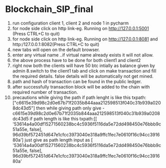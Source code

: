 # Blockchain_SIP_final
1. run configuration client 1, client 2 and node 1 in pycharm
2. for node side click on http link-eg. Running on http://127.0.0.1:5001 (Press CTRL+C to quit)
3. for node side click on http link-eg. Running on  http://127.0.0.1:8081  and http:/127.0.0.1:8082(Press CTRL+C to quit)
4. new tabs will open on the default browser.
5. enter any virtual name ..if virtual name already exists it will not allow. 
6. the above process have to be done for both client1 and client2
7. right now both the clients will have 50 btc intially as balance given by admin
8.switch to the client1 tab and click on make transaction and fill the required details. false details will be automatically not get mined.
9. path and hash of transaction can be found in the public ledger.
10. after successfully transaction  block will be added to the chain with required number of transaction.
11. precautions while giving the path
	if path lenght is like this txpath: ["c6615e39d98c2d0e67b71f2035b844aaa212598513f040c31b939a0208dc43d5"] then while giving path only give -c6615e39d98c2d0e67b71f2035b844aaa212598513f040c31b939a0208dc43d5
	if path  length is like this txpath:[[ '53614a4a00df15271560238bc4c5936f5116da5e72dd498450e76bbb9c51a55e, false], 96d39bf572451d647e1cfcc3973040e318a9ffc1fec7e0610f16c94cc391680a']
		just give as path length input as [ '53614a4a00df15271560238bc4c5936f5116da5e72dd498450e76bbb9c51a55e, false], 96d39bf572451d647e1cfcc3973040e318a9ffc1fec7e0610f16c94cc391680a'


